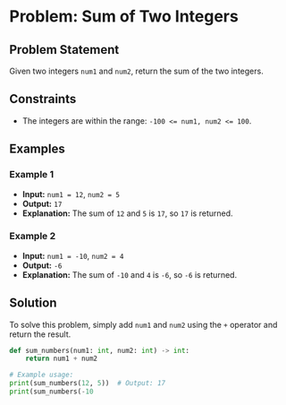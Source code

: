 # Problem: Sum of Two Integers

## Problem Statement
Given two integers `num1` and `num2`, return the sum of the two integers.

## Constraints
- The integers are within the range: `-100 <= num1, num2 <= 100`.

## Examples
### Example 1
- **Input:** `num1 = 12`, `num2 = 5`
- **Output:** `17`
- **Explanation:** The sum of `12` and `5` is `17`, so `17` is returned.

### Example 2
- **Input:** `num1 = -10`, `num2 = 4`
- **Output:** `-6`
- **Explanation:** The sum of `-10` and `4` is `-6`, so `-6` is returned.

## Solution
To solve this problem, simply add `num1` and `num2` using the `+` operator and return the result.

```python
def sum_numbers(num1: int, num2: int) -> int:
    return num1 + num2

# Example usage:
print(sum_numbers(12, 5))  # Output: 17
print(sum_numbers(-10
